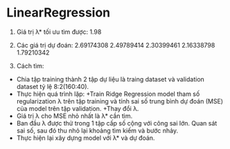 # LinearRegression
1. Giá trị λ* tối ưu tìm được: 1.98

2. Các giá trị dự đoán: 
 		 		2.69174308
 				2.49789414
 				2.30399461
 				2.16338798
 				1.79210342
3. Cách tìm:
-  Chia tập training thành 2 tập dự liệu là traing dataset và validation dataset tỷ lệ 8:2(160:40).
-  Thực hiện quá trình lặp:
     +Train Ridge Regression model tham số regularization λ trên tập training và tính sai số trung bình dự đoán (MSE) của model trên tập validation.
     +Thay đổi  λ.
- Giá trị  λ cho MSE nhỏ nhất là  λ* cần tìm.
- Ban đầu  λ được thử trong 1 tập cấp số cộng với công sai lớn. Quan sát sai số, sau đó thu nhỏ lại khoảng tìm kiếm và bước nhảy.
- Thực hiện lại xây dựng model với  λ* và dự đoán.
